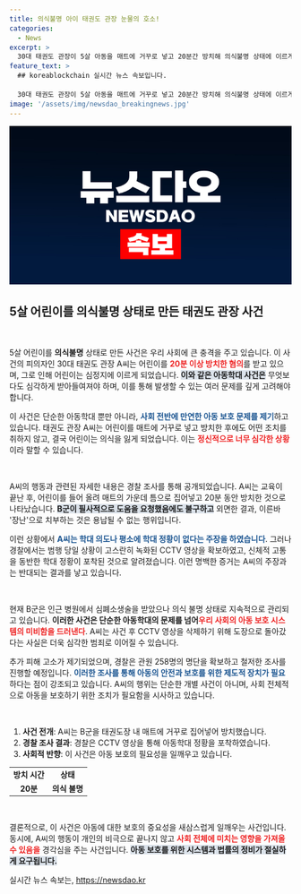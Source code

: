 ```yaml
---
title: 의식불명 아이 태권도 관장 눈물의 호소!
categories:
  - News
excerpt: >
  30대 태권도 관장이 5살 아동을 매트에 거꾸로 넣고 20분간 방치해 의식불명 상태에 이르게 한 충격 사건! CCTV 영상이 증거로 제시된 이 사건은 추가 피해 고소까지 이어지며, 피해 아동 부모와의 갈등도 고조되고 있다.
feature_text: >
  ## koreablockchain 실시간 뉴스 속보입니다.

  30대 태권도 관장이 5살 아동을 매트에 거꾸로 넣고 20분간 방치해 의식불명 상태에 이르게 한 충격 사건! CCTV 영상이 증거로 제시된 이 사건은 추가 피해 고소까지 이어지며, 피해 아동 부모와의 갈등도 고조되고 있다.
image: '/assets/img/newsdao_breakingnews.jpg'
---
```


<p><img src="/assets/img/newsdao_breakingnews.jpg" alt="koreablockchain 속보" /></p>

<h2 data-ke-size="size26">5살 어린이를 의식불명 상태로 만든 태권도 관장 사건</h2>

<p data-ke-size="size16">&nbsp;</p>

<p>5살 어린이를 <b>의식불명</b> 상태로 만든 사건은 우리 사회에 큰 충격을 주고 있습니다. 이 사건의 피의자인 30대 태권도 관장 A씨는 어린이를 <b><span style="color: #ee2323;">20분 이상 방치한 혐의</span></b>를 받고 있으며, 그로 인해 어린이는 심정지에 이르게 되었습니다. <b><span style="background-color: #21538527;">이와 같은 아동학대 사건은</span></b> 무엇보다도 심각하게 받아들여져야 하며, 이를 통해 발생할 수 있는 여러 문제를 깊게 고려해야 합니다.</p>

<p>이 사건은 단순한 아동학대 뿐만 아니라, <b><span style="color: #1a5490;">사회 전반에 만연한 아동 보호 문제를 제기</span></b>하고 있습니다. 태권도 관장 A씨는 어린이를 매트에 거꾸로 넣고 방치한 후에도 어떤 조치를 취하지 않고, 결국 어린이는 의식을 잃게 되었습니다. 이는 <b><span style="color: #ee2323;">정신적으로 너무 심각한 상황</span></b>이라 말할 수 있습니다.</p>

<p data-ke-size="size16">&nbsp;</p>

<p>A씨의 행동과 관련된 자세한 내용은 경찰 조사를 통해 공개되었습니다. A씨는 교육이 끝난 후, 어린이를 들어 올려 매트의 가운데 틈으로 집어넣고 20분 동안 방치한 것으로 나타났습니다. <b><span style="background-color: #21538527;">B군이 필사적으로 도움을 요청했음에도 불구하고</span></b> 외면한 결과, 이른바 '장난'으로 치부하는 것은 용납될 수 없는 행위입니다.</p>

<p>이런 상황에서 <b><span style="color: #1a5490;">A씨는 학대 의도나 평소에 학대 정황이 없다는 주장을 하였습니다</span></b>. 그러나 경찰에서는 범행 당일 상황이 고스란히 녹화된 CCTV 영상을 확보하였고, 신체적 고통을 동반한 학대 정황이 포착된 것으로 알려졌습니다. 이런 명백한 증거는 A씨의 주장과는 반대되는 결과를 낳고 있습니다.</p>

<p data-ke-size="size16">&nbsp;</p>

<p>현재 B군은 인근 병원에서 심폐소생술을 받았으나 의식 불명 상태로 지속적으로 관리되고 있습니다. <b>이러한 사건은 단순한 아동학대의 문제를 넘어</b><b><span style="color: #ee2323;">우리 사회의 아동 보호 시스템의 미비함을 드러낸다</span></b>. A씨는 사건 후 CCTV 영상을 삭제하기 위해 도장으로 돌아갔다는 사실은 더욱 심각한 범죄로 이어질 수 있습니다. </p>

<p>추가 피해 고소가 제기되었으며, 경찰은 관원 258명의 명단을 확보하고 철저한 조사를 진행할 예정입니다. <b><span style="color: #1a5490;">이러한 조사를 통해 아동의 안전과 보호를 위한 제도적 장치가 필요</span></b>하다는 점이 강조되고 있습니다. A씨의 행위는 단순한 개별 사건이 아니며, 사회 전체적으로 아동을 보호하기 위한 조치가 필요함을 시사하고 있습니다.</p>

<p data-ke-size="size16">&nbsp;</p>

<ol>
    <li><b>사건 전개</b>: A씨는 B군을 태권도장 내 매트에 거꾸로 집어넣어 방치했습니다.</li>
    <li><b>경찰 조사 결과</b>: 경찰은 CCTV 영상을 통해 아동학대 정황을 포착하였습니다.</li>
    <li><b>사회적 반향</b>: 이 사건은 아동 보호의 필요성을 일깨우고 있습니다.</li>
</ol>

<table style="width: 100%; border-collapse: collapse;">
    <tr>
        <td style="text-align: center; height: 17px;"><b>방치 시간</b></td>
        <td style="text-align: center; height: 17px;"><b>상태</b></td>
    </tr>
    <tr>
        <td style="text-align: center; height: 17px;"><b>20분</b></td>
        <td style="text-align: center; height: 17px;"><b>의식 불명</b></td>
    </tr>
</table>

<p data-ke-size="size16">&nbsp;</p>

<p>결론적으로, 이 사건은 아동에 대한 보호의 중요성을 새삼스럽게 일깨우는 사건입니다. 동시에, A씨의 행동이 개인의 비극으로 끝나지 않고 <b><span style="color: #ee2323;">사회 전체에 미치는 영향을 가져올 수 있음을</span></b> 경각심을 주는 사건입니다. <b><span style="background-color: #21538527;">아동 보호를 위한 시스템과 법률의 정비가 절실하게 요구됩니다.</span></b></p>
실시간 뉴스 속보는, <a href="https://newsdao.kr" rel="dofollow">https://newsdao.kr</a>


